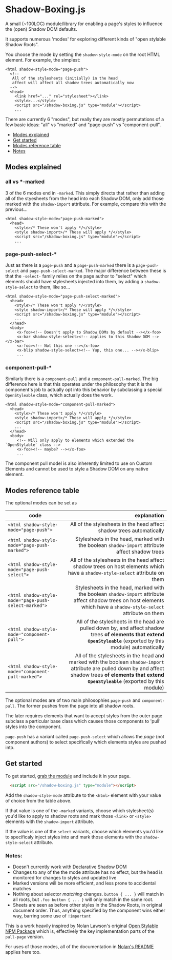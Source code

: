 # Shadow-Boxing.js
A small (~100LOC) module/library for enabling a page's styles to
influence the (open) Shadow DOM defaults. 

It supports numerous 'modes' for exploring different kinds of "open stylable Shadow Roots".

You choose the mode by setting the `shadow-style-mode` on the root HTML element. For example, the simplest:

```
<html shadow-style-mode="page-push">
  <!-- 
   All of the stylesheets (initially) in the head 
   affect will affect all shadow trees automatically now 
  -->
  <head>
    <link href="..." rel="stylesheet"></link>
    <style>...</style>
    <script src="/shadow-boxing.js" type="module"></script>
    ...
```

There are currently 6 "modes", but really they are mostly permutations of a few basic ideas: "all" vs "marked" and "page-push" vs "component-pull".  

* [Modes explained](#modes-explained)
* [Get started](#get-started)
* [Modes reference table](#modes-reference-table)
* [Notes](#notes)


## Modes explained
### all vs *-marked 

3 of the 6 modes end in `-marked`.  This simply directs that rather than adding all of the styesheets from the head into each Shadow DOM, only add those marked with the `shadow-import` attribute.  For example, compare this with the previous...


```
<html shadow-style-mode="page-push-marked">
  <head>
    <style>/* These won't apply */</style>
    <style shadow-import>/* These will apply */</style>
    <script src="/shadow-boxing.js" type="module"></script>
    ...

```


### page-push-select-*

Just as there is a `page-push` and a `page-push-marked` there is a `page-push-select` and `page-push-select-marked`.  The major difference between these is that the `-select-` family relies on the page author to "select" which elements should have stylesheets injected into them, by adding a `shadow-style-select` to them, like so...


```
<html shadow-style-mode="page-push-select-marked">
  <head>
    <style>/* These won't apply */</style>
    <style shadow-import>/* These will apply */</style>
    <script src="/shadow-boxing.js" type="module"></script>
    ...
  </head>
  <body>
     <x-foo><!-- Doesn't apply to Shadow DOMs by default --></x-foo>
     <x-bar shadow-style-select><!-- applies to this Shadow DOM --></x-bar>
     <x-foo><!-- Not this one --></x-foo>
     <x-blip shadow-style-select><!-- Yup, this one... --></x-blip>
     ...
```



### component-pull-*

Similarly there is a `component-pull` and a `component-pull-marked`. The big difference here is that this operates under the philosophy that it is the component's job to actually opt into this behavior by subclassing a special `OpenStyleable` class, which actually does the work.



 
```
<html shadow-style-mode="component-pull-marked">
  <head>
    <style>/* These won't apply */</style>
    <style shadow-import>/* These will apply */</style>
    <script src="/shadow-boxing.js" type="module"></script>
    ...
  </head>
  <body>
     <!-- Will only apply to elements which extended the `OpenStylable` class -->
     <x-foo><!-- maybe? --></x-foo>
     ...
```

The component pull model is also inherently limited to use on Custom Elements and cannot be used to style a Shadow DOM on any  native element.




## Modes reference table

The optional modes can be set as

| code       | explanation |
|-----------------------------------------------|---------------:|
| `<html shadow-style-mode="page-push">`        | All of the stylesheets in the head affect shadow trees automatically |
| `<html shadow-style-mode="page-push-marked">` | Stylesheets in the head,  marked with the boolean `shadow-import` attribute affect shadow trees |
| `<html shadow-style-mode="page-push-select">` | All of the stylesheets in the head affect shadow trees on host elements which have a `shadow-style-select` attribute on them |
| `<html shadow-style-mode="page-push-select-marked">` | Stylesheets in the head,  marked with the boolean `shadow-import` attribute affect shadow trees on host elements which have a `shadow-style-select` attribute on them |
| `<html shadow-style-mode="component-pull">`        |  All of the stylesheets in the head are pulled down by, and affect shadow trees **of elements that extend `OpenStyleable`** (exported by this module) automatically |
| `<html shadow-style-mode="component-pull-marked">` |  All of the stylesheets in the head and marked with the boolean `shadow-import` attribute are pulled down by and affect shadow trees **of elements that extend `OpenStyleable`** (exported by this module) |


The optional modes are of two main philosophies `page-push` and `component-pull`. The former pushes from the page into all shadow roots. 

The later requires elements that want to accept styles from the outer page subclass a particular base class which causes those components to 'pull' styles into the component.

`page-push` has a variant called `page-push-select` which allows the _page_  (not component authors) to select specifically which elements styles are pushed into.

## Get started

To get started, [grab the module](/shadow-boxing.js) 
and include it in your page.

```html
  <script src="/shadow-boxing.js" type="module"></script>
```

Add the `shadow-style-mode` attribute to the `<html>` element with your value of choice from the table above.

If that value is one of the `-marked` variants, choose which stylesheet(s) you'd like to apply to shadow roots and mark those `<link>` or `<style>` elements with the `shadow-import` attribute.

If the value is one of the `select` variants, choose which elements you'd like to specificaly inject styles into and mark those elements with the `shadow-style-select` attribute.

### Notes:

* Doesn't currently work with Declarative Shadow DOM
* Changes to any of the the mode attribute has no effect, but the head is monitored for changes to styles and updated live
* Marked versions will be more efficient, and less prone to accidental matches
* Nothing about selector _matching_ changes. `button { ... }` will match in all roots, but `.foo button { ... }` will only match in the same root.
* Sheets are seen as before other styles in the Shadow Roots, in original document order.  Thus, anything specified by the component wins either way, barring some use of `!important`


This is a work heavily inspired by Nolan Lawson's original [Open Stylable NPM Package](https://www.npmjs.com/package/open-stylable) which is, effectively the key implementation parts of the `pull-page` version. 

For uses of those modes, all of the documentation in [Nolan's README](https://github.com/nolanlawson/open-stylable/blob/master/README.md) applies here too.
